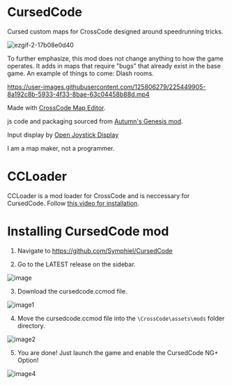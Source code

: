 # CursedCode
Cursed custom maps for CrossCode designed around speedrunning tricks. 

![ezgif-2-17b08e0d40](https://user-images.githubusercontent.com/125806279/225466211-51cab1b7-ac3e-409f-8d9f-a53ff5e4a512.gif)

To further emphasize, this mod does not change anything to how the game operates. It adds in maps that require "bugs" that already exist in the base game. An example of things to come: Dlash rooms.

https://user-images.githubusercontent.com/125806279/225449905-8a192c8b-5933-4f33-8bae-63c04458b88d.mp4

Made with [CrossCode Map Editor](https://github.com/CCDirectLink/crosscode-map-editor).

js code and packaging sourced from [Autumn's Genesis mod](https://github.com/Hsifnus/autumns-genesis).

Input display by [Open Joystick Display](https://www.softpedia.com/get/Internet/Streaming/Open-Joystick-Display.shtml)

I am a map maker, not a programmer.

# CCLoader
CCLoader is a mod loader for CrossCode and is neccessary for CursedCode. Follow [this video for installation](https://www.youtube.com/watch?v=kY3_C2D2gDA).

# Installing CursedCode mod

1. Navigate to https://github.com/Symphiel/CursedCode

2. Go to the LATEST release on the sidebar.

![image](https://user-images.githubusercontent.com/125806279/225468763-85aa24cc-0adb-4cdb-99eb-fbe4e86d8e2e.png)

3. Download the cursedcode.ccmod file.

![image1](https://user-images.githubusercontent.com/125806279/225469235-d3c05566-3aab-485b-8e82-4c8dbc38d32b.png)

4. Move the cursedcode.ccmod file into the `\CrossCode\assets\mods` folder directory.

![image2](https://user-images.githubusercontent.com/125806279/225469504-708da7f9-9069-4b42-aa31-b86cedc27fc6.png)

5. You are done! Just launch the game and enable the CursedCode NG+ Option!

![image4](https://user-images.githubusercontent.com/125806279/225469653-8a4dd519-e57e-45f9-b97a-a35d98846def.png)

